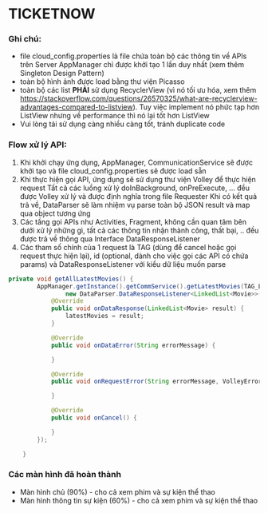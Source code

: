 # TICKETNOW


### Ghi chú:
* file cloud_config.properties là file chứa toàn bộ các thông tin về APIs trên Server
AppManager chỉ được khởi tạo 1 lần duy nhất (xem thêm Singleton Design Pattern)
* toàn bộ hình ảnh được load bằng thư viện Picasso
* toàn bộ các list **PHẢI** sử dụng RecyclerView (vì nó tối ưu hóa, xem thêm https://stackoverflow.com/questions/26570325/what-are-recyclerview-advantages-compared-to-listview). Tuy việc implement nó phức tạp hơn ListView nhưng về performance thì nó lại tốt hơn ListView
* Vui lòng tái sử dụng càng nhiều càng tốt, tránh duplicate code

### Flow xử lý API:
1. Khi khởi chạy ứng dụng, AppManager, CommunicationService sẽ được khởi tạo và file cloud_config.properties sẽ được load sẵn
2. Khi thực hiện gọi API, ứng dụng sẽ sử dụng thư viện Volley để thực hiện request
  Tất cả các luồng xử lý doInBackground, onPreExecute, ... đều được Volley xử lý và được định nghĩa trong file Requester
  Khi có kết quả trả về, DataParser sẽ làm nhiệm vụ parse toàn bộ JSON result và map qua object tương ứng
3. Các tầng gọi APIs như Activities, Fragment, không cần quan tâm bên dưới xử lý những gì, tất cả các thông tin nhận thành công, thất bại, .. đều được trả về thông qua Interface DataResponseListener
4. Các tham số chính của 1 request là TAG (dùng để cancel hoặc gọi request thực hiện lại), id (optional, dành cho việc gọi các API có chứa params) và DataResponseListener với kiểu dữ liệu muốn parse


```java
private void getAllLatestMovies() {
        AppManager.getInstance().getCommService().getLatestMovies(TAG_LATEST_MOVIES,
                new DataParser.DataResponseListener<LinkedList<Movie>>() {
            @Override
            public void onDataResponse(LinkedList<Movie> result) {
                latestMovies = result;
            }

            @Override
            public void onDataError(String errorMessage) {

            }

            @Override
            public void onRequestError(String errorMessage, VolleyError volleyError) {

            }

            @Override
            public void onCancel() {

            }
        });

    }
```

### Các màn hình đã hoàn thành
* Màn hình chủ (90%) - cho cả xem phim và sự kiện thể thao
* Màn hình thông tin sự kiện (60%) - cho cả xem phim và sự kiện thể thao
